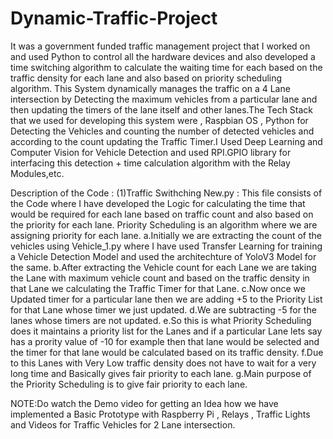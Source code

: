 # Dynamic-Traffic-Project
It was a government funded traffic management project that I worked on and used Python to control all the hardware devices and also developed a time switching algorithm 
to calculate the waiting time for each based on the traffic density for each lane and also based on priority scheduling algorithm.
This System dynamically manages the traffic on a 4 Lane intersection by Detecting the maximum vehicles from a particular lane and then updating the
timers of the lane itself and other lanes.The Tech Stack that we used for developing this system were , Raspbian OS , Python for Detecting the Vehicles 
and counting the number of detected vehicles and according to the count updating the Traffic Timer.I Used Deep Learning and Computer Vision for Vehicle Detection and
used RPI.GPIO library for interfacing this detection + time calculation algorithm with the Relay Modules,etc.

Description of the Code :
(1)Traffic Swithching New.py : This file consists of the Code where I have developed the Logic for calculating the time that would be required for each lane based on 
     traffic count and also based on the priority for each lane.
      Priority Scheduling is an algorithm where we are assigning priority for each lane.
      a.Initially we are extracting the count of the vehicles using Vehicle_1.py where I have used Transfer Learning for training a Vehicle Detection Model and used the
         architechture of YoloV3 Model for the same.
      b.After extracting the Vehicle count for each Lane we are taking the Lane with maximum vehicle count and based on the traffic density in that Lane we calculating
        the Traffic Timer for that Lane.
      c.Now once we Updated timer for a particular lane then we are adding +5 to the Priority List for that Lane whose timer we just updated.
      d.We are subtracting -5 for the lanes whose timers are not updated.
      e.So this is what Priority Scheduling does it maintains a priority list for the Lanes and if a particular Lane lets say has a prority value of -10 for example then 
        that lane would be selected and the timer for that lane would be calculated based on its traffic density.
      f.Due to this Lanes with Very Low traffic density does not have to wait for a very long time and Basically gives fair priority to each lane.
      g.Main purpose of the Priority Scheduling is to give fair priority to each lane.
      
NOTE:Do watch the Demo video for getting an Idea how we have implemented a Basic Prototype with Raspberry Pi , Relays , Traffic Lights and Videos for Traffic Vehicles for 2 Lane intersection.

